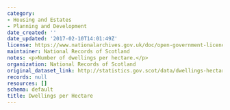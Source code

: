 ```yaml
---
category:
- Housing and Estates
- Planning and Development
date_created: ''
date_updated: '2017-02-10T14:01:49Z'
license: https://www.nationalarchives.gov.uk/doc/open-government-licence/version/3/
maintainer: National Records of Scotland
notes: <p>Number of dwellings per hectare.</p>
organization: National Records of Scotland
original_dataset_link: http://statistics.gov.scot/data/dwellings-hectare
records: null
resources: []
schema: default
title: Dwellings per Hectare
---
```

